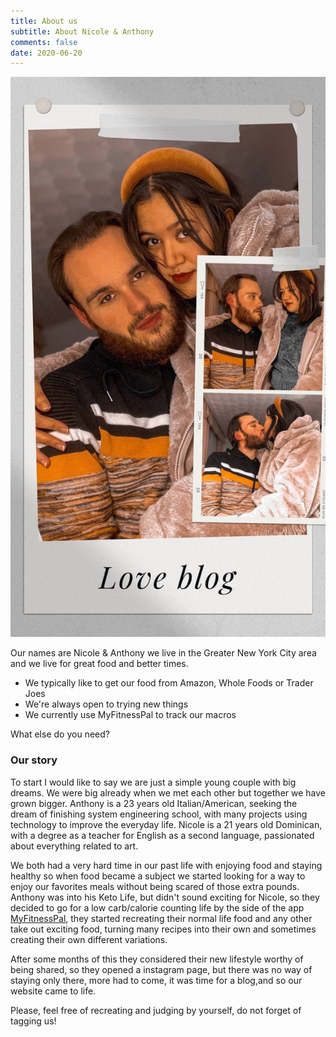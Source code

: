 ```yaml
---
title: About us
subtitle: About Nicole & Anthony
comments: false
date: 2020-06-20
---
```


![Us](/root/about.jpg)

Our names are Nicole & Anthony we live in the Greater New York City area and we live for great food and better times. 

- We typically like to get our food from Amazon, Whole Foods or Trader Joes
- We're always open to trying new things
- We currently use MyFitnessPal to track our macros

What else do you need?

### Our story

To start I would like to say we are just a simple young couple with big dreams. We were big already when we met each other but together we have grown bigger.
Anthony is a 23 years old Italian/American, seeking the dream of finishing system engineering school, with many projects using technology to improve the everyday life.
Nicole is a 21 years old Dominican, with a degree as a teacher for English as a second language, passionated about everything related to art. 

We both had a very hard time in our past life with enjoying food and staying healthy so when food became a subject we started looking for a way to enjoy our favorites meals without being scared of those extra pounds. Anthony was into his Keto Life, but didn't sound exciting for Nicole, so they decided to go for a low carb/calorie counting life by the side of the app [MyFitnessPal](https://myfitnesspal.com), they started recreating their normal life food and any other take out exciting food, turning many recipes into their own and sometimes creating their own different variations.

After some months of this they considered their new lifestyle worthy of being shared, so they opened a instagram page, but there was no way of staying only there, more had to come, it was time for a blog,and so our website came to life. 

Please, feel free of recreating and judging by yourself, do not forget of tagging us!
